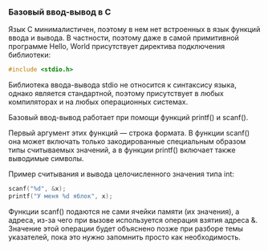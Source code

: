 ### Базовый ввод-вывод в С ###

Язык С минималистичен, поэтому в нем нет встроенных в язык функций ввода и вывода. В частности, поэтому даже в самой примитивной 
программе Hello, World присутствует директива подключения библиотеки:
```c
#include <stdio.h>
```
Библиотека ввода-вывода stdio не относится к синтаксису языка, однако является стандартной, поэтому присутствует в любых компиляторах 
и на любых операционных системах.

Базовый ввод-вывод работает при помощи функций printf() и scanf().

Первый аргумент этих функций — строка формата. В функции scanf() она может включать только закодированные специальным образом типы 
считываемых значений, а в функции printf() включает также выводимые символы.

Пример считывания и вывода целочисленного значения типа int:
```c
scanf("%d", &x);
printf("У меня %d яблок", x);
```
Функции scanf() подаются не сами ячейки памяти (их значения), а адреса, из-за чего при вызове используется операция взятия адреса &. 
Значение этой операции будет объяснено позже при разборе темы указателей, пока это нужно запомнить просто как необходимость.
